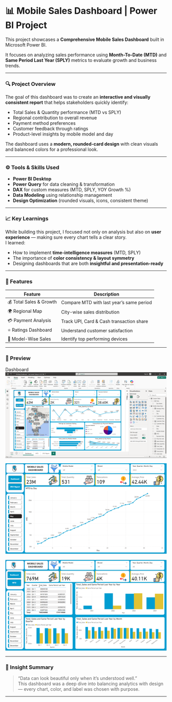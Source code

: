 # 📊 Mobile Sales Dashboard | Power BI Project

This project showcases a **Comprehensive Mobile Sales Dashboard** built in Microsoft Power BI.  

It focuses on analyzing sales performance using **Month-To-Date (MTD)** and **Same Period Last Year (SPLY)** metrics to evaluate growth and business trends.

---

### 🔍 Project Overview
The goal of this dashboard was to create an **interactive and visually consistent report** that helps stakeholders quickly identify:
- Total Sales & Quantity performance (MTD vs SPLY)
- Regional contribution to overall revenue
- Payment method preferences
- Customer feedback through ratings
- Product-level insights by mobile model and day

The dashboard uses a **modern, rounded-card design** with clean visuals and balanced colors for a professional look.

---

### ⚙️ Tools & Skills Used
- **Power BI Desktop**
- **Power Query** for data cleaning & transformation  
- **DAX** for custom measures (MTD, SPLY, YOY Growth %)
- **Data Modeling** using relationship management
- **Design Optimization** (rounded visuals, icons, consistent theme)

---

### 📈 Key Learnings
While building this project, I focused not only on analysis but also on **user experience** — making sure every chart tells a clear story.  
I learned:
- How to implement **time-intelligence measures** (MTD, SPLY)
- The importance of **color consistency & layout symmetry**
- Designing dashboards that are both **insightful and presentation-ready**

---

### 🧩 Features
| Feature | Description |
|----------|--------------|
| 💰 Total Sales & Growth | Compare MTD with last year’s same period |
| 🌍 Regional Map | City-wise sales distribution |
| 💳 Payment Analysis | Track UPI, Card & Cash transaction share |
| ⭐ Ratings Dashboard | Understand customer satisfaction |
| 📱 Model-Wise Sales | Identify top performing devices |

---

### 📸 Preview
Dashboard 
![Dashboard Screenshot](https://github.com/ashwin-pawar/Learnings-/blob/main/PowerBI/Main%20Dashboard.png)

![MTD Report](https://github.com/ashwin-pawar/Learnings-/blob/main/PowerBI/MTD.png)

![Same Period Last Year Report ](https://github.com/ashwin-pawar/Learnings-/blob/main/PowerBI/Same%20Period%20Last%20Year.png)

---

### 🧠 Insight Summary
> “Data can look beautiful only when it’s understood well.”  
> This dashboard was a deep dive into balancing analytics with design — every chart, color, and label was chosen with purpose.

---

